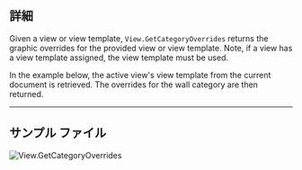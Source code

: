 ## 詳細
Given a view or view template, `View.GetCategoryOverrides` returns the graphic overrides for the provided view or view template. Note, if a view has a view template assigned, the view template must be used.

In the example below, the active view's view template from the current document is retrieved. The overrides for the wall category are then returned.
___
## サンプル ファイル

![View.GetCategoryOverrides](./Revit.Elements.Views.View.GetCategoryOverrides_img.jpg)

